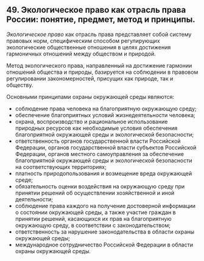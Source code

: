 ﻿## 49. Экологическое право как отрасль права России: понятие, предмет, метод и принципы.

*Экологическое право* как отрасль права представляет собой систему
правовых норм, специфическим способом регулирующих экологические общественные
отношения в целях достижения гармоничных отношений между обществом и природой.

Метод экологического права, направленный на достижение гармонии отношений
общества и природы, базируется на соблюдении в правовом регулировании
закономерностей, присущих как природе, так и обществу.

Основными принципами охраны окружающей среды являются:

- соблюдение права человека на благоприятную окружающую среду;
- обеспечение благоприятных условий жизнедеятельности человека;
- охрана, воспроизводство и рациональное использование природных ресурсов
  как необходимые условия обеспечения благоприятной окружающей среды
  и экологической безопасности;
- ответственность органов государственной власти Российской Федерации,
  органов государственной власти субъектов Российской Федерации, органов
  местного самоуправления за обеспечение благоприятной окружающей среды
  и экологической безопасности на соответствующих территориях;
- платность природопользования и возмещение вреда окружающей среде;
- обязательность оценки воздействия на окружающую среду при принятии решений
  об осуществлении хозяйственной и иной деятельности;
- соблюдение права каждого на получение достоверной информации о состоянии
  окружающей среды, а также участие граждан в принятии решений, касающихся
  их прав на благоприятную окружающую среду, в соответствии
  с законодательством;
- ответственность за нарушение законодательства в области охраны
  окружающей среды;
- международное сотрудничество Российской Федерации в области охраны
  окружающей среды.
